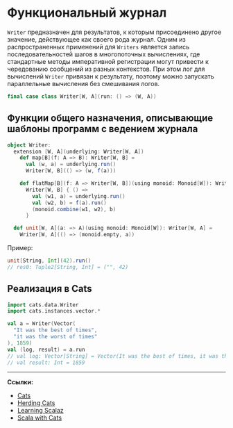 # Функциональный журнал

`Writer` предназначен для результатов, к которым присоединено другое значение, действующее как своего рода журнал.
Одним из распространенных применений для `Writers` является запись последовательностей шагов в многопоточных вычислениях, 
где стандартные методы императивной регистрации могут привести к чередованию сообщений из разных контекстов. 
При этом лог для вычислений `Writer` привязан к результату, 
поэтому можно запускать параллельные вычисления без смешивания логов.


```scala
final case class Writer[W, A](run: () => (W, A))
```

## Функции общего назначения, описывающие шаблоны программ с ведением журнала

```scala
object Writer:
  extension [W, A](underlying: Writer[W, A])
    def map[B](f: A => B): Writer[W, B] =
      val (w, a) = underlying.run()
      Writer[W, B](() => (w, f(a)))

    def flatMap[B](f: A => Writer[W, B])(using monoid: Monoid[W]): Writer[W, B] =
      Writer[W, B] { () =>
        val (w1, a) = underlying.run()
        val (w2, b) = f(a).run()
        (monoid.combine(w1, w2), b)
      }

  def unit[W, A](a: => A)(using monoid: Monoid[W]): Writer[W, A] =
    Writer[W, A](() => (monoid.empty, a))
```

Пример:

```scala
unit[String, Int](42).run()
// res0: Tuple2[String, Int] = ("", 42)
```


## Реализация в Cats

```scala
import cats.data.Writer
import cats.instances.vector.*

val a = Writer(Vector(
  "It was the best of times",
  "it was the worst of times"
), 1859)
val (log, result) = a.run
// val log: Vector[String] = Vector(It was the best of times, it was the worst of times)
// val result: Int = 1859
```


---

**Ссылки:**

- [Cats](https://typelevel.org/cats/datatypes/writer.html)
- [Herding Cats](http://eed3si9n.com/herding-cats/Writer.html)
- [Learning Scalaz](http://eed3si9n.com/learning-scalaz/Writer.html)
- [Scala with Cats](https://www.scalawithcats.com/dist/scala-with-cats.html#writer-monad)
  